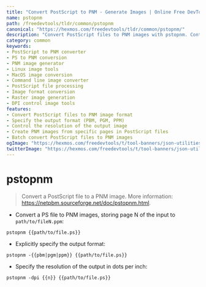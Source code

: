 ```yaml
---
title: "Convert PostScript to PNM - Generate Images | Online Free DevTools by Hexmos"
name: pstopnm
path: /freedevtools/tldr/common/pstopnm
canonical: "https://hexmos.com/freedevtools/tldr/common/pstopnm/"
description: "Convert PostScript files to PNM images with pstopnm. Control resolution and output format with this file converter. Free online tool, no registration required."
category: common
keywords:
- PostScript to PNM converter
- PS to PNM conversion
- PNM image generator
- Linux image tools
- MacOS image conversion
- Command line image converter
- PostScript file processing
- Image format conversion
- Raster image generation
- DPI control image tools
features:
- Convert PostScript files to PNM image format
- Specify the output format (PBM, PGM, PPM)
- Control the resolution of the output image
- Create PNM images from specific pages in PostScript files
- Batch convert PostScript files to PNM images
ogImage: "https://hexmos.com/freedevtools/t/tool-banners/json-utilities-banner.png"
twitterImage: "https://hexmos.com/freedevtools/t/tool-banners/json-utilities-banner.png"
---
```


# pstopnm

> Convert a PostScript file to a PNM image.
> More information: <https://netpbm.sourceforge.net/doc/pstopnm.html>.

- Convert a PS file to PNM images, storing page N of the input to `path/to/fileN.ppm`:

`pstopnm {{path/to/file.ps}}`

- Explicitly specify the output format:

`pstopnm -{{pbm|pgm|ppm}} {{path/to/file.ps}}`

- Specify the resolution of the output in dots per inch:

`pstopnm -dpi {{n}} {{path/to/file.ps}}`
